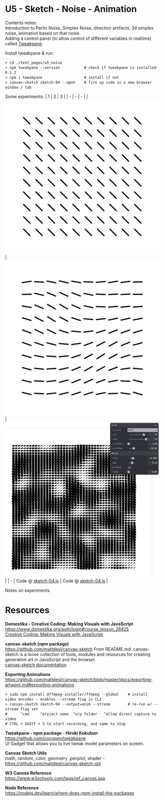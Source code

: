 # U5 - Sketch - Noise - Animation
Contents notes:  
Introduction to Perlin Noise, Simplex Noise, direction artifacts, 3d simplex noise, animation based on that
noise.  
Adding a control panel (to allow control of different variables in realtime) called 
[Tweakpane](https://github.com/cocopon/tweakpane).
  
Install tweakpane & run:  
```
> cd ./test_pages/u5_noise
> npm tweakpane --version           # check if tweakpane is installed
8.1.2
> npm i tweakpane                   # install if not
> canvas-sketch sketch-04 --open    # fire up code in a new browser window / tab
```
  
  
Some experiments:
| 1 | 2 | 3 | 
| - | - | - | 
| ![sk](https://github.com/UnacceptableBehaviour/js_canvas/blob/master/test_pages/u5_noise/2022.01.12-20.48.51.png) | ![sk](https://github.com/UnacceptableBehaviour/js_canvas/blob/master/test_pages/u5_noise/2022.01.10-19.48.27.png) | ![sk](https://github.com/UnacceptableBehaviour/js_canvas/blob/master/test_pages/u5_noise/perlin_tweakpane.png) |
| - | Code @ [sketch-04.js](https://github.com/UnacceptableBehaviour/js_canvas/blob/90c0c01067f439f686041fc9bc759ba0b953d40e/test_pages/u5_noise/sketch-04.js) | Code @ [sketch-04.js](https://github.com/UnacceptableBehaviour/js_canvas/blob/786d5cbb875ec367ea4c766a493bdc08a5bef751/test_pages/u5_noise/sketch-04.js) | 
    
Notes on experiments.
  
  
  
# Resources
**Domestika - Creative Coding: Making Visuals with JavaScript**  
https://www.domestika.org/auth/login#course_lesson_28425  
[Creative Coding: Making Visuals with JavaScript](https://www.domestika.org/auth/login#course_lesson_28425)  
  
**canvas-sketch (npm package)**  
https://github.com/mattdesl/canvas-sketch
From README.md: canvas-sketch is a loose collection of tools, modules and resources for creating generative art in JavaScript and the browser.  
[canvas-sketch documentation](https://github.com/mattdesl/canvas-sketch/blob/master/docs/README.md)  
  
**Exporting Animations**  
https://github.com/mattdesl/canvas-sketch/blob/master/docs/exporting-artwork.md#exporting-animations  
```
> sudo npm install @ffmpeg-installer/ffmpeg --global    # install video encoder - enables --stream flag in CLI
> canvas-sketch sketch-04 --output=anim --stream        # re-run w/ --stream flag set
#      ^cmd     ^project name  ^o/p folder   ^allow direct capture to video
# CTRL + SHIFT + S to start recording, and same to stop
```
  
**Tweakpane - npm package - Hiroki Kokubun**  
https://github.com/cocopon/tweakpane  
UI Gadget that allows you to live tweak model parameters on screen.  
  
**Canvas Sketch Utils**  
math, random, color, geometry ,penplot, shader - https://github.com/mattdesl/canvas-sketch-util  
  
**W3 Canvas Reference**  
https://www.w3schools.com/tags/ref_canvas.asp  
  
**Node Reference**  
https://nodejs.dev/learn/where-does-npm-install-the-packages  

